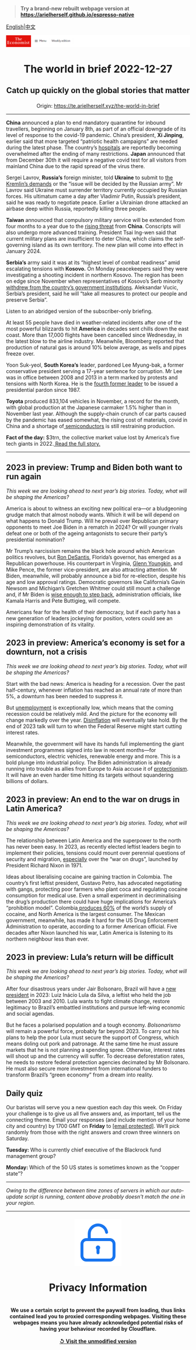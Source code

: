 > **Try a brand-new rebuilt webpage version at https://arielherself.github.io/espresso-native**

[English](https://github.com/arielherself/espresso/blob/main/README.md)|[中文](https://github-com.translate.goog/arielherself/espresso/blob/main/README.md?_x_tr_sl=en&_x_tr_tl=zh-CN&_x_tr_hl=zh-CN&_x_tr_pto=wapp)



![The Economist](menubar.png)

# <p align="center">The world in brief 2022-12-27</p>

## <p align="center">Catch up quickly on the global stories that matter</p>

<p align="center">Origin: <a href="https://te.arielherself.xyz/the-world-in-brief">https://te.arielherself.xyz/the-world-in-brief</a><hr>

<strong>China</strong> announced a plan to end mandatory quarantine for inbound travellers, beginning on January 8th, as part of an official downgrade of its level of response to the covid-19 pandemic. China’s president, <strong>Xi Jinping</strong>, earlier said that more targeted “patriotic health campaigns” are needed during the latest phase. The country’s [hospitals](https://te.arielherself.xyz/china/2022/12/15/our-model-shows-that-chinas-covid-death-toll-could-be-massive) are reportedly becoming overwhelmed after the ending of many restrictions. <strong>Japan</strong> announced that from December 30th it will require a negative covid test for all visitors from mainland China due to the rapid spread of the virus there. 

Sergei Lavrov, <strong>Russia’s</strong> foreign minister, told <strong>Ukraine</strong> to submit to [the Kremlin’s demands](https://te.arielherself.xyz/europe/2022/12/23/making-sense-of-vladimir-putins-war) or the “issue will be decided by the Russian army”. Mr Lavrov said Ukraine must surrender territory currently occupied by Russian forces. His ultimatum came a day after Vladimir Putin, Russia’s president, said he was ready to negotiate peace. Earlier a Ukrainian drone attacked an airbase deep within Russia, reportedly killing three people.

<strong>Taiwan</strong> announced that compulsory military service will be extended from four months to a year due to the [rising threat](https://te.arielherself.xyz/the-world-ahead/2022/11/18/will-taiwan-be-the-ukraine-of-asia) from <strong>China</strong>. Conscripts will also undergo more advanced training. President Tsai Ing-wen said that current military plans are insufficient to deter China, which claims the self-governing island as its own territory. The new plan will come into effect in January 2024.

<strong>Serbia’s</strong> army said it was at its “highest level of combat readiness” amid escalating tensions with <strong>Kosovo.</strong> On Monday peacekeepers said they were investigating a shooting incident in northern Kosovo. The region has been on edge since November when representatives of Kosovo’s Serb minority [withdrew from the country’s government institutions](https://te.arielherself.xyz/europe/2022/12/20/kosovo-and-serbia-are-on-the-verge-of-conflict-again). Aleksandar Vucic, Serbia’s president, said he will “take all measures to protect our people and preserve Serbia”. 

Listen to an abridged version of the subscriber-only briefing.

At least 55 people have died in weather-related incidents after one of the most powerful blizzards to hit <strong>America </strong>in decades sent chills down the east coast. More than 17,000 flights have been cancelled since Wednesday, in the latest blow to the airline industry. Meanwhile, Bloomberg reported that production of natural gas is around 10% below average, as wells and pipes freeze over.

Yoon Suk-yeol, <strong>South Korea’s</strong> leader, pardoned Lee Myung-bak, a former conservative president serving a 17-year sentence for corruption. Mr Lee was in office between 2008 and 2013 in a term marked by protests and tensions with North Korea. He is the [fourth former leader](https://te.arielherself.xyz/asia/2022/01/01/a-presidential-pardon-catches-south-korea-by-surprise) to be issued a presidential pardon since 1987. 

<strong>Toyota</strong> produced 833,104 vehicles in November, a record for the month, with global production at the Japanese carmaker 1.5% higher than in November last year. Although the supply-chain crunch of car parts caused by the pandemic has eased somewhat, the rising cost of materials, covid in China and a shortage of[ semiconductors](https://te.arielherself.xyz/business/2022/09/29/why-some-chipmakers-are-hurting-much-more-than-others) is still restraining production.

<strong>Fact of the day:</strong> $3trn, the collective market value lost by America’s five tech giants in 2022.[ Read the full story.](https://te.arielherself.xyz/business/2022/12/24/how-techs-defiance-of-economic-gravity-came-to-an-abrupt-end)

----------

## 2023 in preview: Trump and Biden both want to run again

<em>This week we are looking ahead to next year’s big stories. Today, what will be shaping the Americas?</em>

America is about to witness an exciting new political era—or a bludgeoning grudge match that almost nobody wants. Which it will be will depend on what happens to Donald Trump. Will he prevail over Republican primary opponents to meet Joe Biden in a rematch in 2024? Or will younger rivals defeat one or both of the ageing antagonists to secure their party’s presidential nomination? 

Mr Trump’s narcissism remains the black hole around which American politics revolves, but [Ron DeSantis](https://te.arielherself.xyz/united-states/2022/11/17/ron-desantis-may-be-republicans-best-chance-to-prevent-donald-trumps-return), Florida’s governor, has emerged as a Republican powerhouse. His counterpart in Virginia, [Glenn Youngkin](https://te.arielherself.xyz/united-states/2022/11/17/glenn-youngkin-is-a-kinder-gentler-trumpist), and Mike Pence, the former vice-president, are also attracting attention. Mr Biden, meanwhile, will probably announce a bid for re-election, despite his age and low approval ratings. Democratic governors like California’s Gavin Newsom and Michigan’s Gretchen Whitmer could still mount a challenge and, if Mr Biden is [wise enough to step back](https://te.arielherself.xyz/united-states/2022/11/10/joe-biden-should-not-seek-re-election), administration officials, like Kamala Harris and Pete Buttigieg, will compete. 

Americans fear for the health of their democracy, but if each party has a new generation of leaders jockeying for position, voters could see an inspiring demonstration of its vitality.

  


## 2023 in preview: America’s economy is set for a downturn, not a crisis

<em>This week we are looking ahead to next year’s big stories. Today, what will be shaping the Americas?</em>

Start with the bad news: America is heading for a recession. Over the past half-century, whenever inflation has reached an annual rate of more than 5%, a downturn has been needed to suppress it. 

But [unemployment](https://te.arielherself.xyz/finance-and-economics/2022/11/24/why-american-unemployment-needs-to-rise) is exceptionally low, which means that the coming recession could be relatively mild. And the picture for the economy will change markedly over the year. [Disinflation](https://te.arielherself.xyz/finance-and-economics/2022/12/13/americas-inflation-fever-may-be-breaking-at-last) will eventually take hold. By the end of 2023 talk will turn to when the Federal Reserve might start cutting interest rates.

Meanwhile, the government will have its hands full implementing the giant investment programmes signed into law in recent months—for semiconductors, electric vehicles, renewable energy and more. This is a bold plunge into industrial policy. The Biden administration is already running into trouble as allies from Europe to Asia accuse it of [protectionism](https://te.arielherself.xyz/asia/2022/12/01/americas-asian-allies-dislike-its-tech-war-on-china). It will have an even harder time hitting its targets without squandering billions of dollars.

## 2023 in preview: An end to the war on drugs in Latin America?

<em>This week we are looking ahead to next year’s big stories. Today, what will be shaping the Americas?</em>

The relationship between Latin America and the superpower to the north has never been easy. In 2023, as recently elected leftist leaders begin to implement their policies, tensions could mount over perennial questions of security and migration, [especially](https://te.arielherself.xyz/the-world-ahead/2022/11/18/is-it-the-end-of-the-war-on-drugs-in-latin-america) over the “war on drugs”, launched by President Richard Nixon in 1971. 

Ideas about liberalising cocaine are gaining traction in Colombia. The country’s first leftist president, Gustavo Petro, has advocated negotiating with gangs, protecting poor farmers who plant coca and regulating cocaine consumption for medical use. Even a small experiment in decriminalising the drug’s production there could have huge implications for America’s “prohibition model”. Colombia[ produces 60%](https://te.arielherself.xyz/international/2022/10/13/booming-cocaine-production-suggests-the-war-on-drugs-has-failed) of the world’s supply of cocaine, and North America is the largest consumer. The Mexican government, meanwhile, has made it hard for the US Drug Enforcement Administration to operate, according to a former American official. Five decades after Nixon launched his war, Latin America is listening to its northern neighbour less than ever.

## 2023 in preview: Lula’s return will be difficult

<em>This week we are looking ahead to next year’s big stories. Today, what will be shaping the Americas?</em>

After four disastrous years under Jair Bolsonaro, Brazil will have a [new president](https://te.arielherself.xyz/the-world-ahead/2022/11/18/lulas-second-term-as-brazils-president-will-be-difficult) in 2023: Luiz Inácio Lula da Silva, a leftist who held the job between 2003 and 2010. Lula wants to fight climate change, restore legitimacy to Brazil’s embattled institutions and pursue left-wing economic and social agendas.

But he faces a polarised population and a tough economy. <em>Bolsonarismo</em> will remain a powerful force, probably far beyond 2023. To carry out his plans to help the poor Lula must secure the support of Congress, which means doling out pork and patronage. At the same time he must assure markets that he is not planning a spending spree. Otherwise, interest rates will shoot up and the currency will suffer. To decrease deforestation rates, he needs to restore federal protection agencies decimated by Mr Bolsonaro. He must also secure more investment from international funders to transform Brazil’s “green economy” from a dream into reality.

## Daily quiz

Our baristas will serve you a new question each day this week. On Friday your challenge is to give us all five answers and, as important, tell us the connecting theme. Email your responses (and include mention of your home city and country) by 1700 GMT on <strong>Friday</strong> to [<span class="__cf_email__" data-cfemail="99c8ecf0e3dceae9ebfceaeaf6d9fcfaf6f7f6f4f0eaedb7faf6f4">[email&#160;protected]</span>](https://mail.google.com/mail/?view=cm&amp;fs=1&amp;tf=1&amp;to=QuizEspresso@te.arielherself.xyz). We’ll pick randomly from those with the right answers and crown three winners on Saturday.

<strong>Tuesday: </strong>Who is currently chief executive of the Blackrock fund management group?  
  
<strong>Monday: </strong>Which of the 50 US states is sometimes known as the “copper state”?

----------

*Owing to the difference between time zones of servers in which our auto-update script is running, content above probably doesn't match the one in your region.*

|<br><div align="center"><img src="unlock.png" /><h1>Privacy Information</h1></div></br>We use a certain script to prevent the paywall from loading, thus links contained lead you to proxied corresponding webpages. Visiting these webpages means you have already acknowledged potential risks of having your behaviour recorded by Cloudflare.<br><br>[&#x21BA; Visit the unmodified version](README.raw.md)<br><br>|
|-----|
